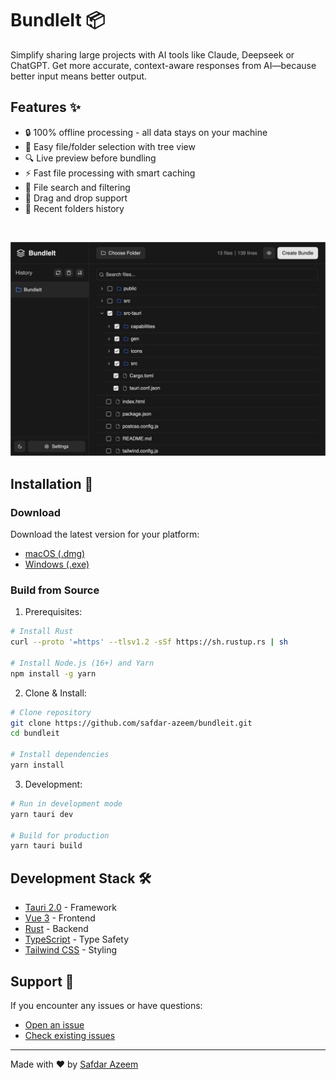 # BundleIt 📦

Simplify sharing large projects with AI tools like Claude, Deepseek or ChatGPT. Get more accurate, context-aware responses from AI—because better input means better output.

## Features ✨

-  🔒 100% offline processing - all data stays on your machine
-  📂 Easy file/folder selection with tree view
-  🔍 Live preview before bundling
-  ⚡ Fast file processing with smart caching
-  🔎 File search and filtering
-  🎯 Drag and drop support
-  💾 Recent folders history

<br>

![BundleIt Screenshot](public/bundleit.png)

## Installation 🚀

### Download

Download the latest version for your platform:

-  [macOS (.dmg)](https://github.com/safdar-azeem/bundleIt/releases/tag/v0.1.4)
-  [Windows (.exe)](https://github.com/safdar-azeem/bundleIt/releases/tag/v0.1.4)

### Build from Source

1. Prerequisites:

```bash
# Install Rust
curl --proto '=https' --tlsv1.2 -sSf https://sh.rustup.rs | sh

# Install Node.js (16+) and Yarn
npm install -g yarn
```

2. Clone & Install:

```bash
# Clone repository
git clone https://github.com/safdar-azeem/bundleit.git
cd bundleit

# Install dependencies
yarn install
```

3. Development:

```bash
# Run in development mode
yarn tauri dev

# Build for production
yarn tauri build
```

## Development Stack 🛠️

-  [Tauri 2.0](https://v2.tauri.app/) - Framework
-  [Vue 3](https://vuejs.org/) - Frontend
-  [Rust](https://www.rust-lang.org/) - Backend
-  [TypeScript](https://www.typescriptlang.org/) - Type Safety
-  [Tailwind CSS](https://tailwindcss.com/) - Styling

## Support 💬

If you encounter any issues or have questions:

-  [Open an issue](https://github.com/safdar-azeem/bundleit/issues)
-  [Check existing issues](https://github.com/safdar-azeem/bundleit/issues?q=is%3Aissue)

---

Made with ❤️ by [Safdar Azeem](https://github.com/safdar-azeem)
